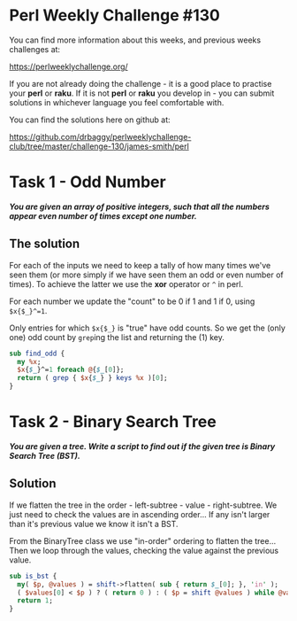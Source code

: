 # Perl Weekly Challenge #130

You can find more information about this weeks, and previous weeks challenges at:

  https://perlweeklychallenge.org/

If you are not already doing the challenge - it is a good place to practise your
**perl** or **raku**. If it is not **perl** or **raku** you develop in - you can
submit solutions in whichever language you feel comfortable with.

You can find the solutions here on github at:

https://github.com/drbaggy/perlweeklychallenge-club/tree/master/challenge-130/james-smith/perl

# Task 1 -  Odd Number

***You are given an array of positive integers, such that all the numbers appear even number of times except one number.***

## The solution

For each of the inputs we need to keep a tally of how many times we've seen them (or more simply if we have seen them an odd or even number of times). To achieve the latter we use the **xor** operator or `^` in perl.

For each number we update the "count" to be 0 if 1 and 1 if 0, using `$x{$_}^=1`.

Only entries for which `$x{$_}` is "true" have odd counts. So we get the (only one) odd count by `grep`ing the list and returning the (1) key.

```perl
sub find_odd {
  my %x;
  $x{$_}^=1 foreach @{$_[0]};
  return ( grep { $x{$_} } keys %x )[0];
}
```

# Task 2 - Binary Search Tree

***You are given a tree.  Write a script to find out if the given tree is Binary Search Tree (BST).***

## Solution

If we flatten the tree in the order - left-subtree - value - right-subtree. We just need to check the
values are in ascending order... If any isn't larger than it's previous value we know it isn't a BST.

From the BinaryTree class we use "in-order" ordering to flatten the tree... Then we loop through the
values, checking the value against the previous value.

```perl
sub is_bst {
  my( $p, @values ) = shift->flatten( sub { return $_[0]; }, 'in' );
  ( $values[0] < $p ) ? ( return 0 ) : ( $p = shift @values ) while @values;
  return 1;
}
```

